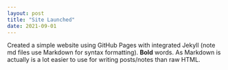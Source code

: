 ```yaml
---
layout: post
title: "Site Launched"
date: 2021-09-01
---
```

Created a simple website using GitHub Pages with integrated Jekyll
(note md files use Markdown for syntax formatting). **Bold** words. As Markdown is actually is a lot easier to use for writing posts/notes than raw HTML.
